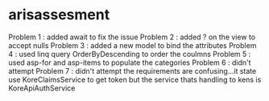 # arisassesment
Problem 1 : added await to fix the issue
Problem 2 : added ? on the view to accept nulls
Problem 3 : added a new model to bind the attributes
Problem 4 : used linq query OrderByDescending to order the coulmns
Problem 5 : used asp-for and asp-items to populate the categories
Problem 6 : didn't attempt
Problem 7 : didn't attempt the requirements are confusing...it state use KoreClaimsService to get token but the service thats handling to kens is  KoreApiAuthService
